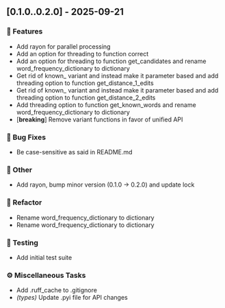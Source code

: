 ## [0.1.0..0.2.0] - 2025-09-21

### 🚀 Features

- Add rayon for parallel processing
- Add an option for threading to function correct
- Add an option for threading to function get_candidates and rename word_frequency_dictionary to dictionary
- Get rid of known_ variant and instead make it parameter based and add threading option to function get_distance_1_edits
- Get rid of known_ variant and instead make it parameter based and add threading option to function get_distance_2_edits
- Add threading option to function get_known_words and rename word_frequency_dictionary to dictionary
- [**breaking**] Remove variant functions in favor of unified API

### 🐛 Bug Fixes

- Be case-sensitive as said in README.md

### 💼 Other

- Add rayon, bump minor version (0.1.0 -> 0.2.0) and update lock

### 🚜 Refactor

- Rename word_frequency_dictionary to dictionary
- Rename word_frequency_dictionary to dictionary

### 🧪 Testing

- Add initial test suite

### ⚙️ Miscellaneous Tasks

- Add .ruff_cache to .gitignore
- *(types)* Update .pyi file for API changes

